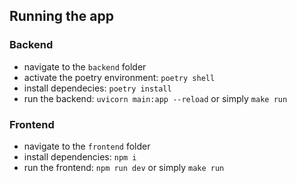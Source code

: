 ## Running the app

### Backend

- navigate to the `backend` folder
- activate the poetry environment: `poetry shell`
- install dependecies: `poetry install`
- run the backend: `uvicorn main:app --reload` or simply `make run`

### Frontend

- navigate to the `frontend` folder
- install dependencies: `npm i`
- run the frontend: `npm run dev` or simply `make run`

